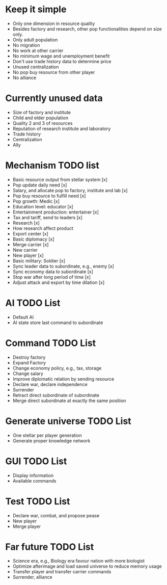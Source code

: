 # Keep it simple
* Only one dimension in resource quality
* Besides factory and research, other pop functionalities depend on size only.
* Only adult population
* No migration
* No work at other carrier
* No minimum wage and unemployment benefit
* Don't use trade history data to determine price
* Unused centralization
* No pop buy resource from other player
* No alliance

# Currently unused data
* Size of factory and institute
* Child and elder population
* Quality 2 and 3 of resources
* Reputation of research institute and laboratory
* Trade history
* Centralization
* Ally

# Mechanism TODO list
* Basic resource output from stellar system [x]
* Pop update daily need [x]
* Salary, and allocate pop to factory, institute and lab [x]
* Pop buy resource to fulfill need [x]
* Pop growth: Medic [x]
* Education level: educator [x]
* Entertainment production: entertainer [x]
* Tax and tariff, send to leaders [x]
* Research [x]
* How research affect product
* Export center [x]
* Basic diplomacy [x]
* Merge carrier [x]
* New carrier
* New player [x]
* Basic military: Soldier [x]
* Sync leader data to subordinate, e.g., enemy [x]
* Sync economy data to subordinate [x]
* Stop war after long period of time [x]
* Adjust attack and export by time dilation [x]

# AI TODO List
* Default AI
* AI state store last command to subordinate

# Command TODO List
* Destroy factory
* Expand Factory
* Change economy policy, e.g., tax, storage
* Change salary
* Improve diplomatic relation by sending resource
* Declare war, declare independence
* Surrender
* Retract direct subordinate of subordinate
* Merge direct subordinate at exactly the same position

# Generate universe TODO List
* One stellar per player generation
* Generate proper knowledge network

# GUI TODO List
* Display information
* Available commands

# Test TODO List
* Declare war, combat, and propose pease
* New player
* Merge player

# Far future TODO List
* Science era, e.g., Biology era favour nation with more biologist
* Optimize afterimage and load saved universe to reduce memory usage
* Transfer player and transfer carrier commands
* Surrender, alliance